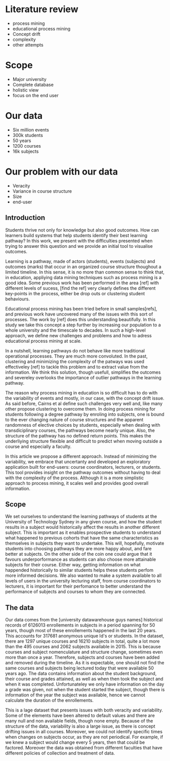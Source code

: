 # Literature review

* process mining
* educational process mining
* Concept drift
* complexity
* other attempts

# Scope

* Major university
* Complete database
* holistic view
* focus on the end user

# Our data

* Six million events
* 300k students
* 50 years
* 1200 courses
* 16k subjects

# Our problem with our data

* Veracity
* Variance in course structure
* Size
* end-user

## Introduction
Students thrive not only for knowledge but also good outcomes. How can learners build systems that help students identify their best learning pathway? In this work, we present with the difficulties presented when trying to answer this question and we provide an initial tool to visualise outcomes.

Learning is a pathway, made of actors (students), events (subjects) and outcomes (marks) that occur in an organized course structure thoughout a limited timeline. In this sense, it is no more than common sense to think that, in education, appliying data mining techniques such as process mining is a good idea. Some previous work has been performed in the area [ref]  with different levels of sucess, [find the ref] very clearly defines the different key-points in the process, either be drop outs or clustering student behaviours.


Educational process mining has been tried before in small samples[refs], and previous work have uncovered many of the issues with this sort of processes. The work by [ref] does this understanding beautifully. In this study we take this concept a step further by increasing our population to a whole university and the timescale to decades. In such a high-level approach, we define new challenges and problems and how to adress educational process mining at scale.


In a nutshell, learning pathways do not behave like more traditional operational processes. They are much more  convoluted. In the past, clustering and minimizing the complexity of the patways was used effectiveley [ref] to tackle this problem and to extract value from the information. We think this solution, though usefull, simplifies the outcomes and severeley overlooks the importance of outlier pathways in the learning pathway.


The reason why process mining in education is so difficult has to do with the variability of events and mostly, in our case, with the concept drift issue. As said before, Cairns et al define such challenges very well and, like many other propose clustering to overcome them. In doing process mining for students following a degree pathway by enroling into subjects, one is bound to the ever changing nature of course structures and the apparent randomness of elective choices by students, especially when dealing with transdiciplinary courses, the pathways become nearly unique. Also, the structure of the pathway has no defined return points. This makes the underliying structure flexible and difficult to predict when moving outside a course and especially a faculty.

In this article we propose a different approach. Instead of minimizing the variability, we embrace that uncertanty and developed an exploratory application built for end-users: course coordinators, lecturers, or students. This tool provides insight on the pathway outcomes without having to deal with the complexity of the process. Although it is a more  simplistic approach to process mining, it scales well and provides good overall information.

## Scope

We set ourselves to understand the learning pathways of students at the University of Technology Sydney in any given course, and how the student results in a subject would historically affect the results in another different subject. This is important as it enables prospective students to understand what happened to previous cohorts that have the same characteristics as themselves in subjects they want to undertake. This will, hopefully, motivate students into choosing pathways they are more happy about, and fare better at subjects. On the other side of the coin one could argue that it favours underporformance as students can also choose more attainable subjects for their course. Either way, getting information on what happended historically to similar students helps these students perfom more informed decisions. We also wanted to make a system available to all levels of users in the university lecturing staff, from course coordinators to lecturers, it is important for their perfomance to better understand the performance of subjects and courses to whom they are connected.

## The data

Our data comes from the [university datawarehouse guys names] historical records of 6126013 enrollements in subjects in a period spanning for 50 years, though most of these enrollements happened in the last 20 years. This accounts for 317681 anonymous unique Id's or students.
In the dataset, there are 1297 unique courses and 16210 subjects in total, quite a lot more than the 495 courses and 2062 subjects available in 2015. This is because courses and subject nomenculature and structure change, sometimes even more than once a year. Therefore, subjects and courses have been added and removed during the timeline. As it is expectable, one should not find the same courses and subjects being lectured today that were available 50 years ago. The data contains information about the student background, their course and grades attained, as well as when then took the subject and when it was completed. Unfortunateley we only have information on the day a grade was given, not when the student started the subject, though there is information of the year the subject was available, hence we cannot calculate the duration of the enrollements.


This is a lage dataset that presents issues with both veracity and variability. Some of the elements have been altered to default values and there are many null and non available fields, though none empty. Because of the structure of the data, variability is also a large issue, as there is concept drifting issues in all courses. Moreover, we could not identify specific times when changes on subjects occur, as they are not periodical. For example, if we knew a subject would change every 5 years, then that could be factored. Moreover the data was obtained from different faculties that have different policies of collection and treatment of data.